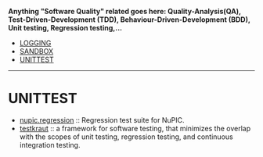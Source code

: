 __Anything "Software Quality" related goes here: Quality-Analysis(QA), Test-Driven-Development (TDD), Behaviour-Driven-Development (BDD), Unit testing, Regression testing,...__

- [LOGGING](#logging)
- [SANDBOX](#sandbox)
- [UNITTEST](#unittest)

----

# UNITTEST
- [nupic.regression](https://github.com/numenta/nupic.regression) :: Regression test suite for NuPIC.
- [testkraut](https://github.com/neurodebian/testkraut) :: a framework for software testing, that minimizes the overlap with the scopes of unit testing, regression testing, and continuous integration testing.


